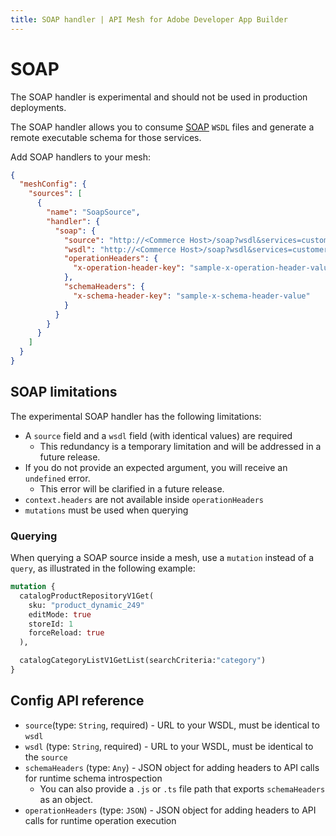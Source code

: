 ```yaml
---
title: SOAP handler | API Mesh for Adobe Developer App Builder
---
```


# SOAP

<InlineAlert variant="warning" slots="text"/>

The SOAP handler is experimental and should not be used in production deployments.

The SOAP handler allows you to consume [SOAP](https://soapui.org) `WSDL` files and generate a remote executable schema for those services.

Add SOAP handlers to your mesh:

```json
{
  "meshConfig": {
    "sources": [
      {
        "name": "SoapSource",
        "handler": {
          "soap": {
            "source": "http://<Commerce Host>/soap?wsdl&services=customerCustomerRepositoryV1",
            "wsdl": "http://<Commerce Host>/soap?wsdl&services=customerCustomerRepositoryV1",
            "operationHeaders": {
              "x-operation-header-key": "sample-x-operation-header-value"
            },
            "schemaHeaders": {
              "x-schema-header-key": "sample-x-schema-header-value"
            }
          }
        }
      }
    ]
  }
}
```

## SOAP limitations

The experimental SOAP handler has the following limitations:

- A `source` field and a `wsdl` field (with identical values) are required
  - This redundancy is a temporary limitation and will be addressed in a future release.
- If you do not provide an expected argument, you will receive an `undefined` error.
  - This error will be clarified in a future release.
- `context.headers` are not available inside `operationHeaders`
- `mutations` must be used when querying

### Querying

When querying a SOAP source inside a mesh, use a `mutation` instead of a `query`, as illustrated in the following example:

```graphql
mutation {
  catalogProductRepositoryV1Get(
    sku: "product_dynamic_249"
    editMode: true
    storeId: 1
    forceReload: true
  ),

  catalogCategoryListV1GetList(searchCriteria:"category")
}
```

## Config API reference

- `source`(type: `String`, required) - URL to your WSDL, must be identical to `wsdl`
- `wsdl` (type: `String`, required) - URL to your WSDL, must be identical to the `source`
-  `schemaHeaders` (type: `Any`) - JSON object for adding headers to API calls for runtime schema introspection
   - You can also provide a `.js` or `.ts` file path that exports `schemaHeaders` as an object.
-  `operationHeaders` (type: `JSON`) - JSON object for adding headers to API calls for runtime operation execution
